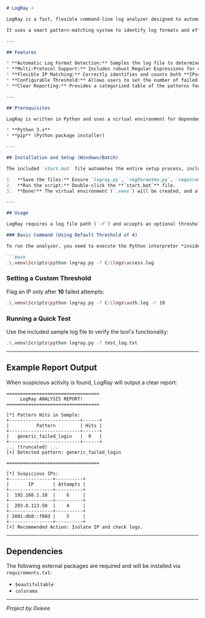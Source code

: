````markdown
# LogRay ⚡️

LogRay is a fast, flexible command-line log analyzer designed to automatically detect and flag potential brute-force attacks across various log formats (SSH, Web, FTP, WAF, etc.) by analyzing failed login attempts and reporting suspicious IP addresses.

It uses a smart pattern-matching system to identify log formats and efficiently calculates attack attempts based on a user-defined threshold.

---

## Features

* **Automatic Log Format Detection:** Samples the log file to determine the best parsing pattern (e.g., SSH vs. Apache) for maximum accuracy.
* **Multi-Protocol Support:** Includes robust Regular Expressions for common services like SSH, Apache/Nginx (401/403), ModSecurity (WAF), and various generic failures.
* **Flexible IP Matching:** Correctly identifies and counts both **IPv4** and **IPv6** addresses.
* **Configurable Threshold:** Allows users to set the number of failed attempts required to flag an IP as suspicious.
* **Clear Reporting:** Provides a categorized table of the patterns found and a final table of suspicious IPs.

---

## Prerequisites

LogRay is written in Python and uses a virtual environment for dependency management.

* **Python 3.x**
* **pip** (Python package installer)

---

## Installation and Setup (Windows/Batch)

The included `start.bat` file automates the entire setup process, including creating the virtual environment, installing dependencies, and launching the application.

1.  **Save the files:** Ensure `logray.py`, `regFormatbu.py`, `requirements.txt`, and `start.bat` are all in the same directory.
2.  **Run the script:** Double-click the **`start.bat`** file.
3.  **Done!** The virtual environment (`.venv`) will be created, and all necessary packages will be installed.

---

## Usage

LogRay requires a log file path (`-f`) and accepts an optional threshold (`-t`).

### Basic Command (Using Default Threshold of 4)

To run the analyzer, you need to execute the Python interpreter *inside* the virtual environment:

```bash
.\.venv\Scripts\python logray.py -f C:\logs\access.log
````

### Setting a Custom Threshold

Flag an IP only after **10** failed attempts:

```bash
.\.venv\Scripts\python logray.py -f C:\logs\auth.log -t 10
```

### Running a Quick Test

Use the included sample log file to verify the tool's functionality:

```bash
.\.venv\Scripts\python logray.py -f test_log.txt
```

-----

## Example Report Output

When suspicious activity is found, LogRay will output a clear report:

```
==================================
     LogRay ANALYSIS REPORT!
==================================

[*] Pattern Hits in Sample:
+--------------------------+------+
|          Pattern         | Hits |
+--------------------------+------+
|   generic_failed_login   |  9   |
+--------------------------+------+
... (truncated) ...
[+] Detected pattern: generic_failed_login

==================================

[*] Suspicious IPs:
+----------------+----------+
|       IP       | Attempts |
+----------------+----------+
|  192.168.1.10  |    6     |
+----------------+----------+
|  203.0.113.50  |    4     |
+----------------+----------+
| 2001:db8::f00d |    5     |
+----------------+----------+
[+] Recommended Action: Isolate IP and check logs.
```

-----

## Dependencies

The following external packages are required and will be installed via `requirements.txt`:

  * `beautifultable`
  * `colorama`

-----

*Project by 0xieee*

```
```
